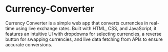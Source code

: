 # Currency-Converter
Currency Converter is a simple web app that converts currencies in real-time using live exchange rates. Built with HTML, CSS, and JavaScript, it features an intuitive UI with dropdowns for selecting currencies, a reverse button for swapping currencies, and live data fetching from APIs to ensure accurate conversions.
